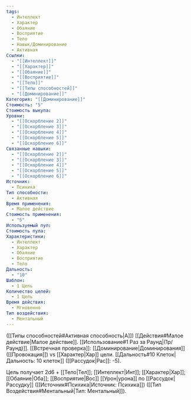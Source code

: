 ```yaml
---
tags:
  - Интеллект
  - Характер
  - Обаяние
  - Восприятие
  - Тело
  - Навык/Доминирование
  - Активная
Ссылки:
  - "[[Интеллект]]"
  - "[[Характер]]"
  - "[[Обаяние]]"
  - "[[Восприятие]]"
  - "[[Тело]]"
  - "[[Типы способностей]]"
  - "[[Доминирование]]"
Категория: "[[Доминирование]]"
Стоимость: "5"
Стоимость выкупа: 
Уровни:
  - "[[Оскорбление 2]]"
  - "[[Оскорбление 3]]"
  - "[[Оскорбление 4]]"
  - "[[Оскорбление 5]]"
  - "[[Оскорбление 6]]"
Связанные навыки:
  - "[[Оскорбление 2]]"
  - "[[Оскорбление 3]]"
  - "[[Оскорбление 4]]"
  - "[[Оскорбление 5]]"
  - "[[Оскорбление 6]]"
Источник:
  - Психика
Тип способности:
  - Активная
Время применения:
  - Малое действие
Стоимость применения:
  - "5"
Используемый пул: 
Стоимость пула: 
Характеристики:
  - Интеллект
  - Характер
  - Обаяние
  - Восприятие
  - Тело
Дальность:
  - "10"
Шаблон:
  - 1 Цель
Количество целей:
  - 1 Цель
Время действия:
  - Мгновенно
Тип воздействия:
  - Ментальный
---
```

([[Типы способностей#Активная способность|А]]) [[Действия#Малое действие|Малое действие]]. [[Использование#1 Раз за Раунд|(1р/Раунд)]]. [[Встречная проверка]]: [[Доминирование|Доминирования]] ([[Провокация]]) vs [[Характер|Хар]] цели. [[Дальность#10 Клеток|Дальность: 10 клеток]] ([[Рассудок|Рас]]: -5).

Цель получает 2d6 + [[Тело|Тел]]; [[Интеллект|Инт]]; [[Характер|Хар]]; [[Обаяние|Оба]]; [[Восприятие|Вос]] [[Урон|урона]] по [[Рассудок|Рассудку]] ([[Источник#Психика|Источник: Психика]]) ([[Тип Воздействия#Ментальный|Тип: Ментальный]]).